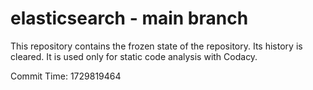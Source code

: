 # elasticsearch - main branch

This repository contains the frozen state of the repository.
Its history is cleared. It is used only for static code
analysis with Codacy.

Commit Time: 1729819464